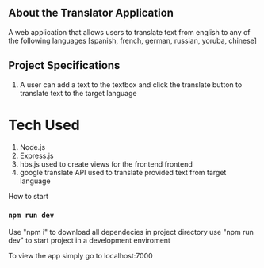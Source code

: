 ## About the Translator Application

A web application that allows users to translate text from english to any of the following languages
[spanish, french, german, russian, yoruba, chinese]

## Project Specifications

1. A user can add a text to the textbox and click the translate button to translate text to the target language

# Tech Used

1. Node.js
2. Express.js
3. hbs.js used to create views for the frontend frontend
4. google translate API used to translate provided text from target language

How to start

### `npm run dev`

Use "npm i" to download all dependecies in project directory
use "npm run dev" to start project in a development enviroment

To view the app simply go to localhost:7000
